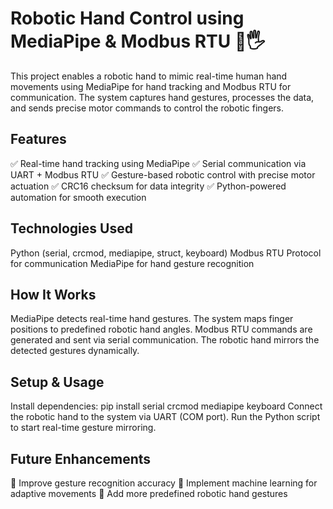 # Robotic Hand Control using MediaPipe & Modbus RTU 🤖🖐️
This project enables a robotic hand to mimic real-time human hand movements using MediaPipe for hand tracking and Modbus RTU for communication. The system captures hand gestures, processes the data, and sends precise motor commands to control the robotic fingers.

## Features
✅ Real-time hand tracking using MediaPipe
✅ Serial communication via UART + Modbus RTU
✅ Gesture-based robotic control with precise motor actuation
✅ CRC16 checksum for data integrity
✅ Python-powered automation for smooth execution

## Technologies Used
Python (serial, crcmod, mediapipe, struct, keyboard)
Modbus RTU Protocol for communication
MediaPipe for hand gesture recognition
## How It Works
MediaPipe detects real-time hand gestures.
The system maps finger positions to predefined robotic hand angles.
Modbus RTU commands are generated and sent via serial communication.
The robotic hand mirrors the detected gestures dynamically.
## Setup & Usage
Install dependencies:
  pip install serial crcmod mediapipe keyboard
Connect the robotic hand to the system via UART (COM port).
Run the Python script to start real-time gesture mirroring.
## Future Enhancements
🔹 Improve gesture recognition accuracy
🔹 Implement machine learning for adaptive movements
🔹 Add more predefined robotic hand gestures
